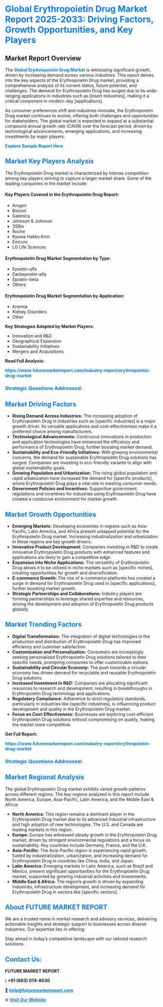 <h1 style="color: #007BFF;">Global Erythropoietin Drug Market Report 2025-2033: Driving Factors, Growth Opportunities, and Key Players</h1>

<section id="overview">
<h2>Market Report Overview</h2>
<p>The <a href="https://www.futuremarketreport.com/industry-report/erythropoietin-drug-market" style="color: #007BFF; text-decoration: none;"><strong>Global Erythropoietin Drug Market</strong></a> is witnessing significant growth, driven by increasing demand across various industries. This report delves into the key aspects of the Erythropoietin Drug market, providing a comprehensive analysis of its current status, future potential, and challenges. The demand for Erythropoietin Drug has surged due to its wide-ranging applications in industries such as [insert industries], making it a critical component in modern-day [applications].</p>
<p>As consumer preferences shift and industries innovate, the Erythropoietin Drug market continues to evolve, offering both challenges and opportunities for stakeholders. The global market is expected to expand at a substantial compound annual growth rate (CAGR) over the forecast period, driven by technological advancements, emerging applications, and increasing investments by major players.</p>
</section>

<section id="overview">
<p><a href="https://www.futuremarketreport.com/request-sample/reportId=77076" style="color: #007BFF; text-decoration: none;"><strong>Explore Sample Report Here</strong></a></p>
</section>

<section id="key-players">
<h2 style="color: #007BFF;">Market Key Players Analysis</h2>
<p>The Erythropoietin Drug market is characterized by intense competition among key players striving to capture a larger market share. Some of the leading companies in the market include:</p>
<h4>Key Players Covered in the Erythropoietin Drug Report:</h4>
<ul><li>Amgen</li><li>Biocon</li><li>Galenica</li><li>Johnson &amp; Johnson</li><li>3SBio</li><li>Roche</li><li>Kyowa Hakko Kirin</li><li>Emcure</li><li>LG Life Sciences</li></ul>
<h4>Erythropoietin Drug Market Segmentation by Type:</h4>
<ul><li>Epoetin-alfa</li><li>Darbepoetin-alfa</li><li>Epoetin-beta</li><li>Others</li></ul>

<h4>Erythropoietin Drug Market Segmentation by Application:</h4>
<ul><li>Anemia</li><li>Kidney Disorders</li><li>Other</li></ul>
<p><strong>Key Strategies Adopted by Market Players:</strong></p>
<ul>
<li>Innovation and R&D</li>
<li>Geographical Expansion</li>
<li>Sustainability Initiatives</li>
<li>Mergers and Acquisitions</li>
</ul>
</section>

<section>
<p><strong>Read Full Analysis: </strong></p><a href="https://www.futuremarketreport.com/industry-report/erythropoietin-drug-market" style="color: #007BFF; text-decoration: none;"><strong>https://www.futuremarketreport.com/industry-report/erythropoietin-drug-market</strong></a>
<h3 style="color: #007BFF;">Strategic Questions Addressed:</h3>
</section>

<section id="driving-factors">
<h2 style="color: #007BFF;">Market Driving Factors</h2>
<ul>
<li><strong>Rising Demand Across Industries:</strong> The increasing adoption of Erythropoietin Drug in industries such as [specific industries] is a major growth driver. Its versatile applications and cost-effectiveness make it a preferred choice among manufacturers.</li>
<li><strong>Technological Advancements:</strong> Continuous innovations in production and application technologies have enhanced the efficiency and performance of Erythropoietin Drug, further boosting market demand.</li>
<li><strong>Sustainability and Eco-Friendly Initiatives:</strong> With growing environmental concerns, the demand for sustainable Erythropoietin Drug solutions has surged. Companies are investing in eco-friendly variants to align with global sustainability goals.</li>
<li><strong>Growing Population and Urbanization:</strong> The rising global population and rapid urbanization have increased the demand for [specific products], where Erythropoietin Drug plays a vital role in meeting consumer needs.</li>
<li><strong>Government Policies and Incentives:</strong> Supportive government regulations and incentives for industries using Erythropoietin Drug have created a conducive environment for market growth.</li>
</ul>
</section>

<section id="growth-opportunities">
<h2 style="color: #007BFF;">Market Growth Opportunities</h2>
<ul>
<li><strong>Emerging Markets:</strong> Developing economies in regions such as Asia-Pacific, Latin America, and Africa present untapped potential for the Erythropoietin Drug market. Increasing industrialization and urbanization in these regions are key growth drivers.</li>
<li><strong>Innovative Product Development:</strong> Companies investing in R&D to create innovative Erythropoietin Drug products with enhanced features and applications are likely to gain a competitive edge.</li>
<li><strong>Expansion into Niche Applications:</strong> The versatility of Erythropoietin Drug allows it to be utilized in niche markets such as [specific niches], creating opportunities for growth and diversification.</li>
<li><strong>E-commerce Growth:</strong> The rise of e-commerce platforms has created a surge in demand for Erythropoietin Drug used in [specific applications], further boosting market growth.</li>
<li><strong>Strategic Partnerships and Collaborations:</strong> Industry players are forming partnerships to leverage shared expertise and resources, driving the development and adoption of Erythropoietin Drug products globally.</li>
</ul>
</section>

<section id="trending-factors">
<h2 style="color: #007BFF;">Market Trending Factors</h2>
<ul>
<li><strong>Digital Transformation:</strong> The integration of digital technologies in the production and distribution of Erythropoietin Drug has improved efficiency and customer satisfaction.</li>
<li><strong>Customization and Personalization:</strong> Consumers are increasingly seeking personalized Erythropoietin Drug solutions tailored to their specific needs, prompting companies to offer customizable options.</li>
<li><strong>Sustainability and Circular Economy:</strong> The push towards a circular economy has driven demand for recyclable and reusable Erythropoietin Drug solutions.</li>
<li><strong>Increased Investment in R&D:</strong> Companies are allocating significant resources to research and development, resulting in breakthroughs in Erythropoietin Drug technology and applications.</li>
<li><strong>Regulatory Compliance:</strong> Adherence to strict regulatory standards, particularly in industries like [specific industries], is influencing product development and quality in the Erythropoietin Drug market.</li>
<li><strong>Focus on Cost-Effectiveness:</strong> Businesses are exploring cost-efficient Erythropoietin Drug solutions without compromising on quality, making the market more competitive.</li>
</ul>
</section>

<section>
<p><strong>Get Full Report: </strong></p><a href="https://www.futuremarketreport.com/industry-report/erythropoietin-drug-market" style="color: #007BFF; text-decoration: none;"><strong>https://www.futuremarketreport.com/industry-report/erythropoietin-drug-market</strong></a>
<h3 style="color: #007BFF;">Strategic Questions Addressed:</h3>
</section>


<section id="regional-analysis">
<h2 style="color: #007BFF;">Market Regional Analysis</h2>
<p>The global Erythropoietin Drug market exhibits varied growth patterns across different regions. The key regions analyzed in this report include North America, Europe, Asia-Pacific, Latin America, and the Middle East & Africa:</p>
<ul>
<li><strong>North America:</strong> This region remains a dominant player in the Erythropoietin Drug market due to its advanced industrial infrastructure and high adoption of new technologies. The U.S. and Canada are leading markets in this region.</li>
<li><strong>Europe:</strong> Europe has witnessed steady growth in the Erythropoietin Drug market, driven by stringent environmental regulations and a focus on sustainability. Key countries include Germany, France, and the U.K.</li>
<li><strong>Asia-Pacific:</strong> The Asia-Pacific region is experiencing rapid growth, fueled by industrialization, urbanization, and increasing demand for Erythropoietin Drug in countries like China, India, and Japan.</li>
<li><strong>Latin America:</strong> Emerging markets in Latin America, such as Brazil and Mexico, present significant opportunities for the Erythropoietin Drug market, supported by growing industrial activities and investments.</li>
<li><strong>Middle East & Africa:</strong> The region’s growth is driven by expanding industries, infrastructure development, and increasing demand for Erythropoietin Drug in sectors like [specific sectors].</li>
</ul>
</section>

<footer>
<h2 style="color: #007BFF;">About FUTURE MARKET REPORT</h2>
<p>We are a trusted name in market research and advisory services, delivering actionable insights and strategic support to businesses across diverse industries. Our expertise lies in offering:</p>

<p>Stay ahead in today’s competitive landscape with our tailored research solutions.</p>

<h2 style="color: #007BFF;">Contact Us:</h2>
<p><strong>FUTURE MARKET REPORT</strong></p>
<p>📞 <strong>+91 (883) 074-8030</strong></p>
<p>📧 <strong><a href="mailto:help@futuremarketreport.com" style="color: #007BFF;">help@futuremarketreport.com</a></strong></p>
<p>🌐 <strong><a href="https://www.futuremarketreport.com/" style="color: #007BFF;">Visit Our Website</a></strong></p>
</footer>
